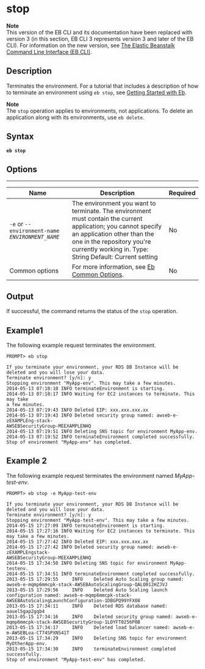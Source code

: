 # stop<a name="stop"></a>

**Note**  
 This version of the EB CLI and its documentation have been replaced with version 3 \(in this section, EB CLI 3 represents version 3 and later of the EB CLI\)\. For information on the new version, see [The Elastic Beanstalk Command Line Interface \(EB CLI\)](eb-cli3.md)\. 

## Description<a name="stopdescription"></a>

Terminates the environment\. For a tutorial that includes a description of how to terminate an environment using `eb stop`, see [Getting Started with Eb](command-reference-get-started.md)\.

**Note**  
The `stop` operation applies to environments, not applications\. To delete an application along with its environments, use `eb delete`\.

## Syntax<a name="stopsyntax"></a>

 **`eb stop`** 

## Options<a name="stopoptions"></a>


****  

|  Name  |  Description  |  Required  | 
| --- | --- | --- | 
|  `-e` or `--environment-name` *`ENVIRONMENT_NAME`*   |  The environment you want to terminate\. The environment must contain the current application; you cannot specify an application other than the one in the repository you're currently working in\. Type: String Default: Current setting  |  No  | 
|  Common options  |  For more information, see [Eb Common Options](eb-cmd-options.md)\.  |  No  | 

## Output<a name="stopoutput"></a>

If successful, the command returns the status of the `stop` operation\.

## Example1<a name="stopexample1"></a>

The following example request terminates the environment\.

```
PROMPT> eb stop

If you terminate your environment, your RDS DB Instance will be deleted and you will lose your data.
Terminate environment? [y/n]: y
Stopping environment "MyApp-env". This may take a few minutes.
2014-05-13 07:18:10 INFO terminateEnvironment is starting.
2014-05-13 07:18:17 INFO Waiting for EC2 instances to terminate. This may take
a few minutes.
2014-05-13 07:19:43 INFO Deleted EIP: xxx.xxx.xxx.xx
2014-05-13 07:19:43 INFO Deleted security group named: awseb-e-zEXAMPLEng-stack-
AWSEBSecurityGroup-MEEXAMPLENHQ
2014-05-13 07:19:51 INFO Deleting SNS topic for environment MyApp-env.
2014-05-13 07:19:52 INFO terminateEnvironment completed successfully.
Stop of environment "MyApp-env" has completed.
```

## Example 2<a name="stopexample2"></a>

The following example request terminates the environment named *MyApp\-test\-env*\.

```
PROMPT> eb stop -e MyApp-test-env

If you terminate your environment, your RDS DB Instance will be deleted and you will lose your data.
Terminate environment? [y/n]: y
Stopping environment "MyApp-test-env". This may take a few minutes.
2014-05-15 17:27:09 INFO terminateEnvironment is starting.
2014-05-15 17:27:16 INFO Waiting for EC2 instances to terminate. This
may take a few minutes.
2014-05-15 17:27:42 INFO Deleted EIP: xxx.xxx.xxx.xx
2014-05-15 17:27:42 INFO Deleted security group named: awseb-e-zEXAMPLEngstack-
AWSEBSecurityGroup-MEEXAMPLENHQ
2014-05-15 17:34:50 INFO Deleting SNS topic for environment MyApp-testenv.
2014-05-15 17:34:51 INFO terminateEnvironment completed successfully.
2013-05-15 17:29:55     INFO    Deleted Auto Scaling group named: awseb-e-mqmp6mmcpk-stack-AWSEBAutoScalingGroup-QALO012HZJVJ
2013-05-15 17:29:56     INFO    Deleted Auto Scaling launch configuration named: awseb-e-mqmp6mmcpk-stack-AWSEBAutoScalingLaunchConfiguration-1DBGPQ99YFX08
2013-05-15 17:34:11     INFO    Deleted RDS database named: aauel5gap2gqb4
2013-05-15 17:34:16     INFO    Deleted security group named: awseb-e-mqmp6mmcpk-stack-AWSEBSecurityGroup-1LDYFT0256P0B
2013-05-15 17:34:17     INFO    Deleted load balancer named: awseb-e-m-AWSEBLoa-CT74SPXN541T
2013-05-15 17:34:29     INFO    Deleting SNS topic for environment MyOtherApp-env.
2013-05-15 17:34:30     INFO    terminateEnvironment completed successfully.
Stop of environment "MyApp-test-env" has completed.
```
